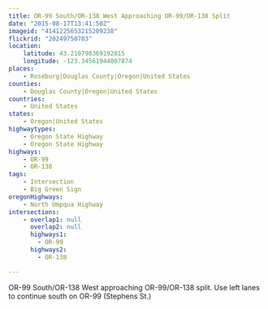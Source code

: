 ```yaml
---
title: OR-99 South/OR-138 West Approaching OR-99/OR-138 Split
date: "2015-08-17T13:41:50Z"
imageid: "4141225653215209238"
flickrid: "20249750783"
location:
    latitude: 43.210798369192815
    longitude: -123.34561944007874
places:
    - Roseburg|Douglas County|Oregon|United States
counties:
    - Douglas County|Oregon|United States
countries:
    - United States
states:
    - Oregon|United States
highwaytypes:
    - Oregon State Highway
    - Oregon State Highway
highways:
    - OR-99
    - OR-138
tags:
    - Intersection
    - Big Green Sign
oregonHighways:
    - North Umpqua Highway
intersections:
    - overlap1: null
      overlap2: null
      highways1:
        - OR-99
      highways2:
        - OR-138

---
```

OR-99 South/OR-138 West approaching OR-99/OR-138 split.  Use left lanes to continue south on OR-99 (Stephens St.)